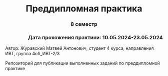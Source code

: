 <h1 align="center">Преддипломная практика</h1>

<h3 align="center"> 8 семестр </h3>

<h3 align="right"> Дата прохожения практики: 10.05.2024-23.05.2024 </h3>

Автор: Журавский Матвей Антонович, студент 4 курса, направления ИВТ, группа 4об_ИВТ-2/3

Репозиторий для публикации выполненных заданий по преддипломной практике
